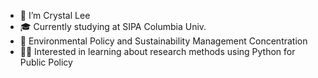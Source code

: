 - 👩 I’m Crystal Lee
- 🎓 Currently studying at SIPA Columbia Univ.
- 🌱 Environmental Policy and Sustainability Management Concentration
- 👩‍💻 Interested in learning about research methods using Python for Public Policy

<!---
hylee0228/hylee0228 is a ✨ special ✨ repository because its `README.md` (this file) appears on your GitHub profile.
You can click the Preview link to take a look at your changes.
--->
